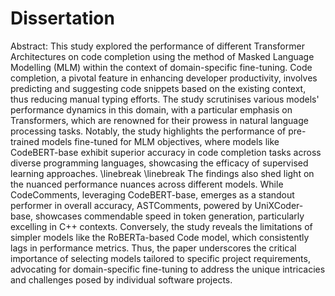 # Dissertation

Abstract: This study explored the performance of different Transformer Architectures on code completion using the method of Masked Language Modelling
(MLM) within the context of domain-specific fine-tuning. Code completion, a pivotal feature in enhancing developer productivity, 
involves predicting and suggesting code snippets based on the existing context, thus reducing manual typing efforts. The study 
scrutinises various models' performance dynamics in this domain, with a particular emphasis on Transformers, which are renowned 
for their prowess in natural language processing tasks. Notably, the study highlights the performance of pre-trained models 
fine-tuned for MLM objectives, where models like CodeBERT-base exhibit superior accuracy in code completion tasks across diverse 
programming languages, showcasing the efficacy of supervised learning approaches.
\linebreak
\linebreak 
The findings also shed light on the nuanced performance nuances across different models. While CodeComments, leveraging CodeBERT-base, emerges as a standout performer in overall accuracy, ASTComments, powered by UniXCoder-base, showcases commendable speed in token generation, particularly excelling in C++ contexts. Conversely, the study reveals the limitations of simpler models like the RoBERTa-based Code model, which consistently lags in performance metrics. Thus, the paper underscores the critical importance of selecting models tailored to specific project requirements, advocating for domain-specific fine-tuning to address the unique intricacies and challenges posed by individual software projects.
